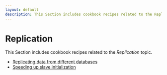 ```yaml
---
layout: default
description: This Section includes cookbook recipes related to the Replication topic
---
```

# Replication

This Section includes cookbook recipes related to the *Replication* topic.

* [Replicating data from different databases](administration-replicating-data.html)
* [Speeding up slave initialization](administration-replication-replication-from-backup.html)
